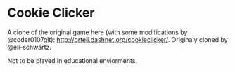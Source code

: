 Cookie Clicker
==============

A clone of the original game here (with some modifications by @coder0107git): http://orteil.dashnet.org/cookieclicker/. Originaly cloned by @eli-schwartz.

Not to be played in educational enviorments.
